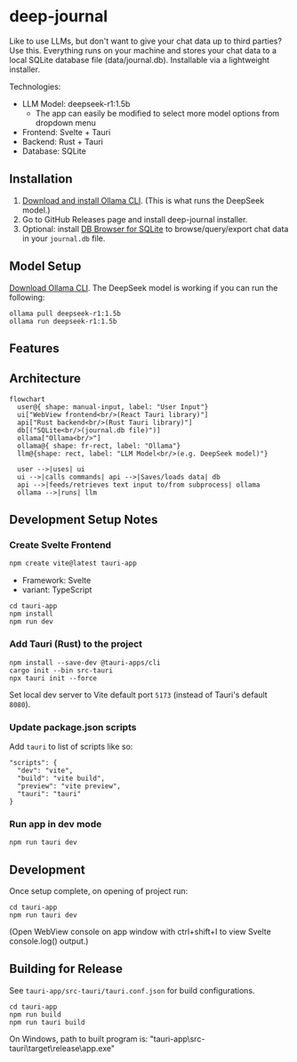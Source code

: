 # deep-journal
Like to use LLMs, but don't want to give your chat data up to third parties? Use this. Everything runs on your machine and stores your chat data to a local SQLite database file (data/journal.db). Installable via a lightweight installer.

Technologies:
- LLM Model: deepseek-r1:1.5b
  - The app can easily be modified to select more model options from dropdown menu
- Frontend: Svelte + Tauri
- Backend: Rust + Tauri
- Database: SQLite

  
## Installation
1. [Download and install Ollama CLI](https://ollama.com/download). (This is what runs the DeepSeek model.)
2. Go to GitHub Releases page and install deep-journal installer.
3. Optional: install [DB Browser for SQLite](https://sqlitebrowser.org/) to browse/query/export chat data in your `journal.db` file.

## Model Setup
[Download Ollama CLI](https://ollama.com/download). The DeepSeek model is working if you can run the following:
```
ollama pull deepseek-r1:1.5b
ollama run deepseek-r1:1.5b
```

## Features

## Architecture
```mermaid
flowchart
  user@{ shape: manual-input, label: "User Input"}
  ui["WebView frontend<br/>(React Tauri library)"]
  api["Rust backend<br/>(Rust Tauri library)"]
  db[("SQLite<br/>(journal.db file)")]
  ollama["Ollama<br/>"]
  ollama@{ shape: fr-rect, label: "Ollama"}
  llm@{shape: rect, label: "LLM Model<br/>(e.g. DeepSeek model)"}
  
  user -->|uses| ui
  ui -->|calls commands| api -->|Saves/loads data| db
  api -->|feeds/retrieves text input to/from subprocess| ollama
  ollama -->|runs| llm
```

## Development Setup Notes
### Create Svelte Frontend
```powershell
npm create vite@latest tauri-app
```
- Framework: Svelte
- variant: TypeScript

```
cd tauri-app
npm install
npm run dev
```
### Add Tauri (Rust) to the project
```
npm install --save-dev @tauri-apps/cli
cargo init --bin src-tauri
npx tauri init --force
```
Set local dev server to Vite default port `5173` (instead of Tauri's default `8080`).
### Update package.json scripts
Add `tauri` to list of scripts like so:
```
"scripts": {
  "dev": "vite",
  "build": "vite build",
  "preview": "vite preview",
  "tauri": "tauri"
}
```
### Run app in dev mode
```
npm run tauri dev
```

## Development
Once setup complete, on opening of project run:
```
cd tauri-app
npm run tauri dev
```
(Open WebView console on app window with ctrl+shift+I to view Svelte console.log() output.)

## Building for Release
See `tauri-app/src-tauri/tauri.conf.json` for build configurations.
```
cd tauri-app
npm run build
npm run tauri build
```
On Windows, path to built program is: "tauri-app\src-tauri\target\release\app.exe"